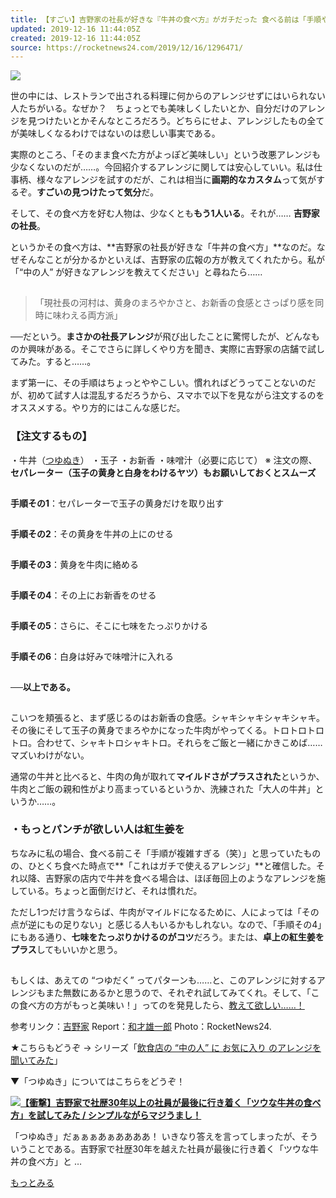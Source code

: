 ```yaml
---
title: 【すごい】吉野家の社長が好きな『牛丼の食べ方』がガチだった 食べる前は「手順ややこしっ（笑）」と思ったが… 食べたら無言に
updated: 2019-12-16 11:44:05Z
created: 2019-12-16 11:44:05Z
source: https://rocketnews24.com/2019/12/16/1296471/
---
```


![](https://sociorocketnews.files.wordpress.com/2019/11/a_yoshinoya07.jpg?w=640&h=482)

世の中には、レストランで出される料理に何からのアレンジせずにはいられない人たちがいる。なぜか？　ちょっとでも美味しくしたいとか、自分だけのアレンジを見つけたいとかそんなところだろう。どちらにせよ、アレンジしたもの全てが美味しくなるわけではないのは悲しい事実である。

実際のところ、「そのまま食べた方がよっぽど美味しい」という改悪アレンジも少なくないのだが……。今回紹介するアレンジに関しては安心していい。私は仕事柄、様々なアレンジを試すのだが、これは相当に**画期的なカスタム**って気がするぞ。**すごいの見つけたって気分**だ。

そして、その食べ方を好む人物は、少なくとも**もう1人いる**。それが……
**吉野家の社長**。

というかその食べ方は、**吉野家の社長が好きな「牛丼の食べ方」**なのだ。なぜそんなことが分かるかといえば、吉野家の広報の方が教えてくれたから。私が「“中の人” が好きなアレンジを教えてください」と尋ねたら……

![](data:image/gif;base64,R0lGODlhAQABAIAAAAAAAP///yH5BAEAAAAALAAAAAABAAEAAAIBRAA7)

> 「現社長の河村は、黄身のまろやかさと、お新香の食感とさっぱり感を同時に味わえる両方派」

──だという。**まさかの社長アレンジ**が飛び出したことに驚愕したが、どんなものか興味がある。そこでさらに詳しくやり方を聞き、実際に吉野家の店舗で試してみた。すると……。

まず第一に、その手順はちょっとややこしい。慣れればどうってことないのだが、初めて試す人は混乱するだろうから、スマホで以下を見ながら注文するのをオススメする。やり方的にはこんな感じだ。

### 【注文するもの】

・牛丼（[つゆぬき](https://rocketnews24.com/2019/10/01/1265362/)）
・玉子
・お新香
・味噌汁（必要に応じて）
※ 注文の際、**セパレーター（玉子の黄身と白身をわけるヤツ）もお願いしておくとスムーズ**

![](data:image/gif;base64,R0lGODlhAQABAIAAAAAAAP///yH5BAEAAAAALAAAAAABAAEAAAIBRAA7)

**手順その1**：セパレーターで玉子の黄身だけを取り出す

![](data:image/gif;base64,R0lGODlhAQABAIAAAAAAAP///yH5BAEAAAAALAAAAAABAAEAAAIBRAA7)

**手順その2**：その黄身を牛丼の上にのせる

![](data:image/gif;base64,R0lGODlhAQABAIAAAAAAAP///yH5BAEAAAAALAAAAAABAAEAAAIBRAA7)

**手順その3**：黄身を牛肉に絡める

![](data:image/gif;base64,R0lGODlhAQABAIAAAAAAAP///yH5BAEAAAAALAAAAAABAAEAAAIBRAA7)

**手順その4**：その上にお新香をのせる

![](data:image/gif;base64,R0lGODlhAQABAIAAAAAAAP///yH5BAEAAAAALAAAAAABAAEAAAIBRAA7)

**手順その5**：さらに、そこに七味をたっぷりかける

![](data:image/gif;base64,R0lGODlhAQABAIAAAAAAAP///yH5BAEAAAAALAAAAAABAAEAAAIBRAA7)

**手順その6**：白身は好みで味噌汁に入れる

![](data:image/gif;base64,R0lGODlhAQABAIAAAAAAAP///yH5BAEAAAAALAAAAAABAAEAAAIBRAA7)

**──以上である。**

![](data:image/gif;base64,R0lGODlhAQABAIAAAAAAAP///yH5BAEAAAAALAAAAAABAAEAAAIBRAA7)

こいつを頬張ると、まず感じるのはお新香の食感。シャキシャキシャキシャキ。その後にそして玉子の黄身でまろやかになった牛肉がやってくる。トロトロトロトロ。合わせて、シャキトロシャキトロ。それらをご飯と一緒にかきこめば……マズいわけがない。

通常の牛丼と比べると、牛肉の角が取れて**マイルドさがプラスされた**というか、牛肉とご飯の親和性がより高まっているというか、洗練された「大人の牛丼」というか……。

### ・もっとパンチが欲しい人は紅生姜を

ちなみに私の場合、食べる前こそ「手順が複雑すぎる（笑）」と思っていたものの、ひとくち食べた時点で**「これはガチで使えるアレンジ」**と確信した。それ以降、吉野家の店内で牛丼を食べる場合は、ほぼ毎回上のようなアレンジを施している。ちょっと面倒だけど、それは慣れだ。

ただし1つだけ言うならば、牛肉がマイルドになるために、人によっては「その点が逆にもの足りない」と感じる人もいるかもしれない。なので、「手順その4」にもある通り、**七味をたっぷりかけるのがコツ**だろう。または、**卓上の紅生姜をプラス**してもいいかと思う。

![](data:image/gif;base64,R0lGODlhAQABAIAAAAAAAP///yH5BAEAAAAALAAAAAABAAEAAAIBRAA7)

もしくは、あえての “つゆだく” ってパターンも……と、このアレンジに対するアレンジもまた無数にあるかと思うので、それぞれ試してみてくれ。そして、「この食べ方の方がもっと美味い！」ってのを発見したら、[教えて欲しい……！](https://twitter.com/y031_1981)

参考リンク：[吉野家](https://www.yoshinoya.com)
Report：[和才雄一郎](https://rocketnews24.com/author/serikopi/)
Photo：RocketNews24.

★こちらもどうぞ → シリーズ「[飲食店の “中の人” に お気に入り のアレンジを聞いてみた](https://rocketnews24.com/tag/%e4%b8%ad%e3%81%ae%e4%ba%ba%e3%81%ab%e3%82%ac%e3%83%81%e3%81%a7%e3%82%aa%e3%82%b9%e3%82%b9%e3%83%a1%e3%81%ae%e3%82%a2%e3%83%ac%e3%83%b3%e3%82%b8%e3%82%92%e8%81%9e%e3%81%84%e3%81%a6%e3%81%bf%e3%81%9f/)」

▼「つゆぬき」についてはこちらをどうぞ！

[![](https://sociorocketnews.files.wordpress.com/2019/09/a_yoshinoya01.jpg?w=150&h=111&crop=1)**【衝撃】吉野家で社歴30年以上の社員が最後に行き着く「ツウな牛丼の食べ方」を試してみた / シンプルながらマジうまし！**](https://rocketnews24.com/2019/10/01/1265362/)

「つゆぬき」だぁぁぁあぁああああ！いきなり答えを言ってしまったが、そういうことである。吉野家で社歴30年を越えた社員が最後に行き着く「ツウな牛丼の食べ方」と …

[もっとみる](https://rocketnews24.com/2019/10/01/1265362/)